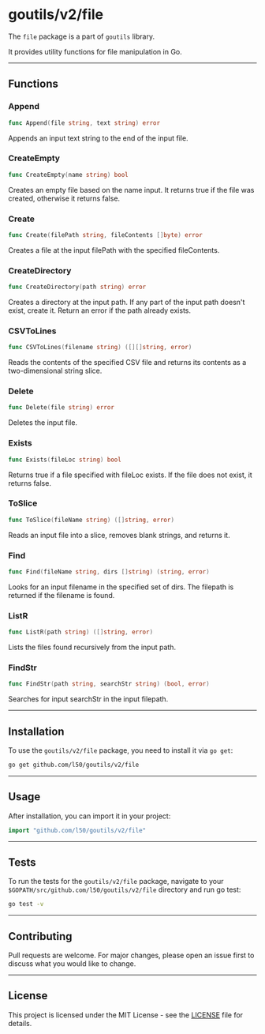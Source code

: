 # goutils/v2/file

The `file` package is a part of `goutils` library.

It provides utility functions for file manipulation in Go.

---

## Functions

### Append

```go
func Append(file string, text string) error
```

Appends an input text string to the end of the input file.

### CreateEmpty

```go
func CreateEmpty(name string) bool
```

Creates an empty file based on the name input. It returns true if the file was created,
otherwise it returns false.

### Create

```go
func Create(filePath string, fileContents []byte) error
```

Creates a file at the input filePath with the specified fileContents.

### CreateDirectory

```go
func CreateDirectory(path string) error
```

Creates a directory at the input path. If any part of the input path doesn't exist,
create it. Return an error if the path already exists.

### CSVToLines

```go
func CSVToLines(filename string) ([][]string, error)
```

Reads the contents of the specified CSV file and returns its contents as a two-dimensional
string slice.

### Delete

```go
func Delete(file string) error
```

Deletes the input file.

### Exists

```go
func Exists(fileLoc string) bool
```

Returns true if a file specified with fileLoc exists. If the file does not exist,
it returns false.

### ToSlice

```go
func ToSlice(fileName string) ([]string, error)
```

Reads an input file into a slice, removes blank strings, and returns it.

### Find

```go
func Find(fileName string, dirs []string) (string, error)
```

Looks for an input filename in the specified set of dirs. The filepath is returned
if the filename is found.

### ListR

```go
func ListR(path string) ([]string, error)
```

Lists the files found recursively from the input path.

### FindStr

```go
func FindStr(path string, searchStr string) (bool, error)
```

Searches for input searchStr in the input filepath.

---

## Installation

To use the `goutils/v2/file` package, you need to install it via `go get`:

```bash
go get github.com/l50/goutils/v2/file
```

---

## Usage

After installation, you can import it in your project:

```go
import "github.com/l50/goutils/v2/file"
```

---

## Tests

To run the tests for the `goutils/v2/file` package, navigate to
your `$GOPATH/src/github.com/l50/goutils/v2/file` directory and run go test:

```bash
go test -v
```

---

## Contributing

Pull requests are welcome. For major changes,
please open an issue first to discuss what
you would like to change.

---

## License

This project is licensed under the MIT
License - see the [LICENSE](../LICENSE)
file for details.
